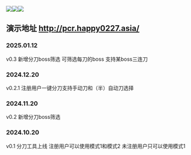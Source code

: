 ![](https://img.shields.io/badge/php_version-8.3-blue)![](https://img.shields.io/badge/MySQL->=5.7-blue)![](https://img.shields.io/badge/Nginx->=1.15-blue)
## 演示地址 http://pcr.happy0227.asia/

### 2025.01.12 
v0.3 新增分刀boss筛选 可筛选每刀的boss 支持某boss三连刀

### 2024.12.20 
v0.2.1 注册用户一键分刀支持手动刀和（半）自动刀选择

### 2024.11.20 
v0.2 新增分刀boss筛选

### 2024.10.20 
v0.1 分刀工具上线 注册用户可以使用模式1和模式2 未注册用户只可以使用模式1 
